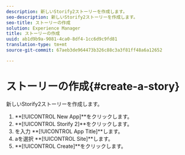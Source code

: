 ```yaml
---
description: 新しいStorify2ストーリーを作成します。
seo-description: 新しいStorify2ストーリーを作成します。
seo-title: ストーリーの作成
solution: Experience Manager
title: ストーリーの作成
uuid: ab1d9b9a-9081-4ca0-8df4-1cc6d9c9fd81
translation-type: tm+mt
source-git-commit: 67aeb3de964473b326c88c3a3f81ff48a6a12652

---
```



# ストーリーの作成{#create-a-story}

新しいStorify2ストーリーを作成します。

1. **[!UICONTROL New App]**をクリックします。
1. **[!UICONTROL Storify 2]**をクリックします。
1. を入力 **[!UICONTROL App Title]**します。
1. aを選択 **[!UICONTROL Site]**します。
1. **[!UICONTROL Create]**をクリックします。
